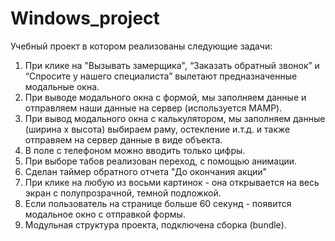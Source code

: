 # Windows_project
Учебный проект в котором реализованы следующие задачи:
1. При клике на "Вызывать замерщика", “Заказать обратный звонок” и “Спросите у нашего специалиста” вылетают предназначенные модальные окна.
2. При выводе модального окна с формой, мы заполняем данные и отправляем наши данные на сервер (используется MAMP).
3. При вывод модального окна с калькулятором, мы заполняем данные (ширина х высота) выбираем раму, остекление и.т.д. и также отправяем на сервер данные в виде объекта.
4. В поле с телефоном можно вводить только цифры.
5. При выборе табов реализован переход, с помощью анимации.
6. Сделан таймер обратного отчета "До окончания акции"
7. При клике на любую из восьми картинок - она открывается на весь экран с полупрозрачной, темной подложкой.
8. Если пользователь на странице больше 60 секунд - появится модальное окно с отправкой формы.
9. Модульная структура проекта, подключена сборка (bundle).
